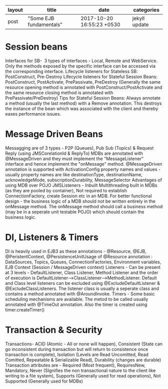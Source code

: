 |layout|title|date|categories|
|---|---|---|---|
|post|"Some EJB fundamentals"|2017-10-20 16:55:23 +0530|jekyll update| 


# Session beans

Interfaces for SB-  3 types of interfaces - Local, Remote and WebService. Only the methods exposed by the specific interface can be accessed via the corresponding interface.
Lifecycle listeners for Stateless SB: PostConstruct, Pre-Destroy
Lifecycle listeners for Stateful Session Beans: PostConstruct, PostActivate, PrePassivate, PreDestroy (Generally the same resource opening method is annotated with PostConstruct/PostActivate and the same resource closing method is annotated with PrePassivate/PreDestroy)
Tips for Stateful Session Beans: Always annotate a method (usually the last method) with a Remove annotation. This destroys the instance of the bean which was associated with the client and thereby eases performance issues.


# Message Driven Beans

Messagging are of 3 types - P2P (Queues), Pub Sub (Topics) & Request Reply (using JMSCorelationId & ReplyTo)
MDBs are annotated with @MessageDriven and they must implement the "MessageListener" interface and hence implement the "onMessage" method. @MessageDriven annotation is supported with ActivationConfig property names and values - usually property names are like destinationType, destinationName, acknowledgeMode, subscriptionDurability, MessageSelector
Advantages of using MDB over POJO JMSListeners - Inbuilt Multithreading built in MDBs (as they are pooled by container), Not required to establish ConnectionFactory, create Session etc in an MDB.
For better functional design - the business logic of a MDB should not be written entirely in the onMessage method. The onMessage method should call a business method (may be in a seperate unit testable POJO) which should contain the business logic.

# DI, Listeners & Timers

DI is heavily used in EJB3 as these annotations - @Resource, @EJB, @PeristentContext, @PersistenceUnitUsage of @Resource annotation : DataSources, Topics, Queues, ConnectionFactories, Environment variables, EJB Context (Session / MessageDriven context)
Listeners - Can be present at 3 levels - DefaultListener, Class Listener, Method Listener and the order of execution is DefaultListener-->ClassListener-->MethodListener. Default and Class level listeners can be excluded using @ExcludeDefaultListener & @ExcludeClassListeners.
The listener class is usually a seperate class and contains a method annotated with @AroundInvoke.
Timers - Some basic scheduling mechanisms are available. The metod to be called usually annotated with @TimeOut annotation. Also the timer is created using timer.createTimer()

# Transaction & Security

Transactions- ACID (Atomic - All or none will happen), Consistent (State can go inconsistent during transaction but will return to consistence once transaction is complete), Isolation (Levels are Read Uncomitted, Read Comitted, Repeatable & Serializable Read), Durability (changes are durable)
Transaction attributes are - Required (Most frequent), RequiresNew, Mandatory, Never (SIgnifies the non transactional nature to the client like writing to a file system), Supports (Generally used for read operations), Not Supported (Generally used for MDBs)

